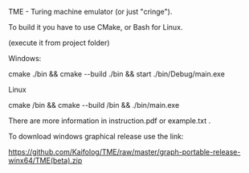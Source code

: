 TME - Turing machine emulator (or just "cringe").

To build it you have to use CMake, or Bash for Linux.

(execute it from project folder)

Windows:

cmake ./bin && cmake --build ./bin && start ./bin/Debug/main.exe

Linux 

cmake /bin && cmake --build /bin && ./bin/main.exe

There are more information in instruction.pdf or example.txt .

To download windows graphical release use the link:

https://github.com/Kaifolog/TME/raw/master/graph-portable-release-winx64/TME(beta).zip
